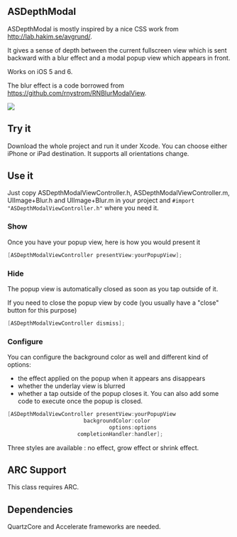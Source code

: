 ## ASDepthModal
ASDepthModal is mostly inspired by a nice CSS work from http://lab.hakim.se/avgrund/.

It gives a sense of depth between the current fullscreen view which is sent backward with a blur effect and a modal popup view which appears in front.

Works on iOS 5 and 6.

The blur effect is a code borrowed from https://github.com/rnystrom/RNBlurModalView.

![](https://github.com/autresphere/ASDepthModal/raw/master/Screenshots/iPhoneVideo.gif)

## Try it
Download the whole project and run it under Xcode. You can choose either iPhone or iPad destination.
It supports all orientations change.

## Use it
Just copy ASDepthModalViewController.h, ASDepthModalViewController.m, UIImage+Blur.h and UIImage+Blur.m in your project and `#import "ASDepthModalViewController.h"` where you need it.

### Show
Once you have your popup view, here is how you would present it
``` objective-c
[ASDepthModalViewController presentView:yourPopupView];
```
    
### Hide
The popup view is automatically closed as soon as you tap outside of it.

If you need to close the popup view by code (you usually have a "close" button for this purpose)
``` objective-c
[ASDepthModalViewController dismiss];
```

### Configure
You can configure the background color as well and different kind of options:
* the effect applied on the popup when it appears ans disappears
* whether the underlay view is blurred
* whether a tap outside of the popup closes it.
You can also add some code to execute once the popup is closed.

``` objective-c
[ASDepthModalViewController presentView:yourPopupView
                        backgroundColor:color
                                options:options
                      completionHandler:handler];
```
Three styles are available : no effect, grow effect or shrink effect.

## ARC Support
This class requires ARC.

## Dependencies
QuartzCore and Accelerate frameworks are needed.
